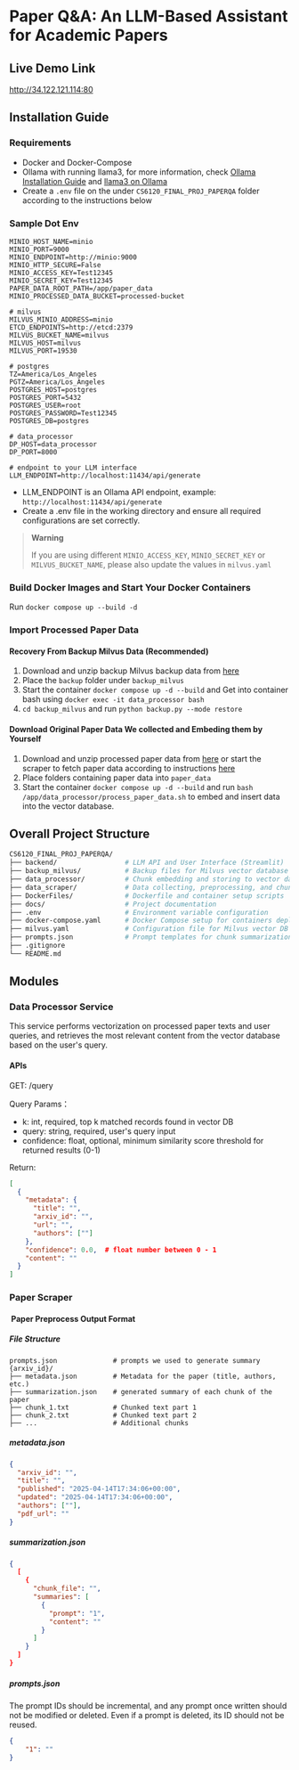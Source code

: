 # Paper Q&A: An LLM-Based Assistant for Academic Papers

## Live Demo Link
http://34.122.121.114:80

## Installation Guide
### Requirements
- Docker and Docker-Compose
- Ollama with running llama3, for more information, check [Ollama Installation Guide](https://ollama.com/download/mac) and [llama3 on Ollama](https://ollama.com/library/llama3)
- Create a `.env` file on the under `CS6120_FINAL_PROJ_PAPERQA` folder according to the instructions below

### Sample Dot Env
```
MINIO_HOST_NAME=minio
MINIO_PORT=9000
MINIO_ENDPOINT=http://minio:9000
MINIO_HTTP_SECURE=False
MINIO_ACCESS_KEY=Test12345
MINIO_SECRET_KEY=Test12345
PAPER_DATA_ROOT_PATH=/app/paper_data
MINIO_PROCESSED_DATA_BUCKET=processed-bucket

# milvus
MILVUS_MINIO_ADDRESS=minio
ETCD_ENDPOINTS=http://etcd:2379
MILVUS_BUCKET_NAME=milvus
MILVUS_HOST=milvus
MILVUS_PORT=19530

# postgres
TZ=America/Los_Angeles
PGTZ=America/Los_Angeles
POSTGRES_HOST=postgres
POSTGRES_PORT=5432
POSTGRES_USER=root
POSTGRES_PASSWORD=Test12345
POSTGRES_DB=postgres

# data_processor
DP_HOST=data_processor
DP_PORT=8000

# endpoint to your LLM interface
LLM_ENDPOINT=http://localhost:11434/api/generate
```
- LLM_ENDPOINT is an Ollama API endpoint, example: `http://localhost:11434/api/generate`
- Create a .env file in the working directory and ensure all required configurations are set correctly.

> **Warning**
> 
> If you are using different `MINIO_ACCESS_KEY`, `MINIO_SECRET_KEY` or `MILVUS_BUCKET_NAME`, please also update the values in `milvus.yaml`

### Build Docker Images and Start Your Docker Containers

Run `docker compose up --build -d`

### Import Processed Paper Data
#### Recovery From Backup Milvus Data (Recommended)
1. Download and unzip backup Milvus backup data from [here](https://drive.google.com/drive/folders/15yJtVvoRGLHpx3mHiP2K8P1-dwL9UiKb?usp=sharing)
2. Place the `backup` folder under `backup_milvus`
3. Start the container `docker compose up -d --build` and Get into container bash using `docker exec -it data_processor bash`
4. `cd backup_milvus` and run `python backup.py --mode restore`

#### Download Original Paper Data We collected and Embeding them by Yourself
1. Download and unzip processed paper data from [here]() or start the scraper to fetch paper data according to instructions [here](https://github.com/TL-Yao/CS6120_Final_Proj_PaperQA/blob/main/data_scraper/README.md)
2. Place folders containing paper data into `paper_data`
3. Start the container `docker compose up -d --build` and run `bash /app/data_processor/process_paper_data.sh` to embed and insert data into the vector database.


## Overall Project Structure

```bash
CS6120_FINAL_PROJ_PAPERQA/
├── backend/                 # LLM API and User Interface (Streamlit)
├── backup_milvus/           # Backup files for Milvus vector database
├── data_processor/          # Chunk embedding and storing to vector database
├── data_scraper/            # Data collecting, preprocessing, and chunking pipeline
├── DockerFiles/             # Dockerfile and container setup scripts
├── docs/                    # Project documentation
├── .env                     # Environment variable configuration
├── docker-compose.yaml      # Docker Compose setup for containers deployment
├── milvus.yaml              # Configuration file for Milvus vector DB
├── prompts.json             # Prompt templates for chunk summarization
├── .gitignore
└── README.md
```

## Modules
### Data Processor Service
This service performs vectorization on processed paper texts and user queries, and retrieves the most relevant content from the vector database based on the user's query.


#### APIs
GET: /query

Query Params：

- k: int, required, top k matched records found in vector DB
- query: string, required, user's query input 
- confidence: float, optional, minimum similarity score threshold for returned results (0-1)

Return:
```json
[
  {
    "metadata": {
      "title": "",
      "arxiv_id": "",
      "url": "",
      "authors": [""]
    },
    "confidence": 0.0,  # float number between 0 - 1
    "content": ""
  }
]
```

### Paper Scraper

####  Paper Preprocess Output Format

##### File Structure
```
prompts.json              # prompts we used to generate summary
{arxiv_id}/
├── metadata.json         # Metadata for the paper (title, authors, etc.)
├── summarization.json    # generated summary of each chunk of the paper
├── chunk_1.txt           # Chunked text part 1
├── chunk_2.txt           # Chunked text part 2
├── ...                   # Additional chunks
```

##### metadata.json
```json
{
  "arxiv_id": "",
  "title": "",
  "published": "2025-04-14T17:34:06+00:00",
  "updated": "2025-04-14T17:34:06+00:00",
  "authors": [""],
  "pdf_url": ""
}
```

##### summarization.json

```json
{
  [
    {
      "chunk_file": "",
      "summaries": [
        {
          "prompt": "1",
          "content": ""
        }
      ]
    }
  ]
}
```

##### prompts.json
The prompt IDs should be incremental, and any prompt once written should not be modified or deleted. Even if a prompt is deleted, its ID should not be reused.
```json
{
    "1": ""
}
```
